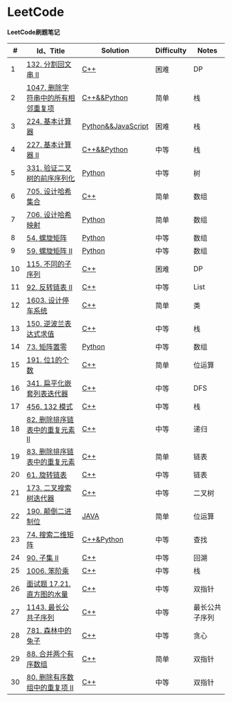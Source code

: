 # LeetCode

**LeetCode刷题笔记**

| #    | Id、Title                                                    | Solution                                                     | Difficulty | Notes          |
| ---- | ------------------------------------------------------------ | ------------------------------------------------------------ | ---------- | -------------- |
| 1    | [132. 分割回文串 II](https://leetcode-cn.com/problems/palindrome-partitioning-ii/) | [C++](https://github.com/gorgeousdays/LeetCode/blob/main/LeetCode/分割回文串%20II.md) | 困难       | DP             |
| 2    | [1047. 删除字符串中的所有相邻重复项](https://leetcode-cn.com/problems/remove-all-adjacent-duplicates-in-string/) | [C++&&Python](https://github.com/gorgeousdays/LeetCode/blob/main/LeetCode/删除字符串中的所有相邻重复项.md) | 简单       | 栈             |
| 3    | [224. 基本计算器](https://leetcode-cn.com/problems/basic-calculator/) | [Python&&JavaScript](https://github.com/gorgeousdays/LeetCode/blob/main/LeetCode/基本计算器.md) | 困难       | 栈             |
| 4    | [227. 基本计算器 II](https://leetcode-cn.com/problems/basic-calculator-ii/) | [C++&&Python](https://github.com/gorgeousdays/LeetCode/blob/main/LeetCode/基本计算器%20II.md) | 中等       | 栈             |
| 5    | [331. 验证二叉树的前序序列化](https://leetcode-cn.com/problems/verify-preorder-serialization-of-a-binary-tree/) | [Python](https://github.com/gorgeousdays/LeetCode/blob/main/LeetCode/验证二叉树的前序序列化.md) | 中等       | 树             |
| 6    | [705. 设计哈希集合](https://leetcode-cn.com/problems/design-hashset/) | [C++](https://github.com/gorgeousdays/LeetCode/blob/main/LeetCode/设计哈希集合.md) | 简单       | 数组           |
| 7    | [706. 设计哈希映射](https://leetcode-cn.com/problems/design-hashmap/) | [Python](https://github.com/gorgeousdays/LeetCode/blob/main/LeetCode/设计哈希映射.md) | 简单       | 数组           |
| 8    | [54. 螺旋矩阵](https://leetcode-cn.com/problems/spiral-matrix/) | [Python](https://github.com/gorgeousdays/LeetCode/blob/main/LeetCode/螺旋矩阵.md) | 中等       | 数组           |
| 9    | [59. 螺旋矩阵 II](https://leetcode-cn.com/problems/spiral-matrix-ii/) | [Python](https://github.com/gorgeousdays/LeetCode/blob/main/LeetCode/螺旋矩阵%20II.md) | 中等       | 数组           |
| 10   | [115. 不同的子序列](https://leetcode-cn.com/problems/distinct-subsequences/) | [C++](https://github.com/gorgeousdays/LeetCode/blob/main/LeetCode/不同的子序列.md) | 困难       | DP             |
| 11   | [92. 反转链表 II](https://leetcode-cn.com/problems/reverse-linked-list-ii/) | [C++](https://github.com/gorgeousdays/LeetCode/blob/main/LeetCode/反转链表%20II.md) | 中等       | List           |
| 12   | [1603. 设计停车系统](https://leetcode-cn.com/problems/design-parking-system/) | [C++](https://github.com/gorgeousdays/LeetCode/blob/main/LeetCode/设计停车系统.md) | 简单       | 类             |
| 13   | [150. 逆波兰表达式求值](https://leetcode-cn.com/problems/evaluate-reverse-polish-notation/) | [C++](https://github.com/gorgeousdays/LeetCode/blob/main/LeetCode/逆波兰表达式求值.md) | 中等       | 栈             |
| 14   | [73. 矩阵置零](https://leetcode-cn.com/problems/set-matrix-zeroes/) | [Python](https://github.com/gorgeousdays/LeetCode/blob/main/LeetCode/矩阵置零.md) | 中等       | 数组           |
| 15   | [191. 位1的个数](https://leetcode-cn.com/problems/number-of-1-bits/) | [C++](https://github.com/gorgeousdays/LeetCode/blob/main/LeetCode/位1的个数.md) | 简单       | 位运算         |
| 16   | [341. 扁平化嵌套列表迭代器](https://leetcode-cn.com/problems/flatten-nested-list-iterator/) | [C++](https://github.com/gorgeousdays/LeetCode/blob/main/LeetCode/扁平化嵌套列表迭代器.md) | 中等       | DFS            |
| 17   | [456. 132 模式](https://leetcode-cn.com/problems/132-pattern/) | [C++](https://github.com/gorgeousdays/LeetCode/blob/main/LeetCode/132%20模式.md) | 中等       | 栈             |
| 18   | [82. 删除排序链表中的重复元素 II](https://leetcode-cn.com/problems/remove-duplicates-from-sorted-list-ii/) | [C++](https://github.com/gorgeousdays/LeetCode/blob/main/LeetCode/删除排序链表中的重复元素%20II.md) | 中等       | 递归           |
| 19   | [83. 删除排序链表中的重复元素](https://leetcode-cn.com/problems/remove-duplicates-from-sorted-list/) | [C++](https://github.com/gorgeousdays/LeetCode/blob/main/LeetCode/删除排序链表中的重复元素.md) | 简单       | 链表           |
| 20   | [61. 旋转链表](https://leetcode-cn.com/problems/rotate-list/) | [C++](https://github.com/gorgeousdays/LeetCode/blob/main/LeetCode/旋转链表.md) | 中等       | 链表           |
| 21   | [173. 二叉搜索树迭代器](https://leetcode-cn.com/problems/binary-search-tree-iterator/) | [C++](https://github.com/gorgeousdays/LeetCode/blob/main/LeetCode/二叉搜索树迭代器.md) | 中等       | 二叉树         |
| 22   | [190. 颠倒二进制位](https://leetcode-cn.com/problems/reverse-bits/) | [JAVA](https://github.com/gorgeousdays/LeetCode/blob/main/LeetCode/颠倒二进制位.md) | 简单       | 位运算         |
| 23   | [74. 搜索二维矩阵](https://leetcode-cn.com/problems/search-a-2d-matrix/) | [C++&Python](https://github.com/gorgeousdays/LeetCode/blob/main/LeetCode/搜索二维矩阵.md) | 中等       | 查找           |
| 24   | [90. 子集 II](https://leetcode-cn.com/problems/subsets-ii/)  | [C++](https://github.com/gorgeousdays/LeetCode/blob/main/LeetCode/子集%20II.md) | 中等       | 回溯           |
| 25   | [1006. 笨阶乘](https://leetcode-cn.com/problems/clumsy-factorial/) | [C++](https://github.com/gorgeousdays/LeetCode/blob/main/LeetCode/笨阶乘.md) | 中等       | 栈             |
| 26   | [面试题 17.21. 直方图的水量](https://leetcode-cn.com/problems/volume-of-histogram-lcci/) | [C++](https://github.com/gorgeousdays/LeetCode/blob/main/LeetCode/直方图的水量.md) | 中等       | 双指针         |
| 27   | [1143. 最长公共子序列](https://leetcode-cn.com/problems/longest-common-subsequence/) | [C++](https://github.com/gorgeousdays/LeetCode/blob/main/LeetCode/最长公共子序列.md) | 中等       | 最长公共子序列 |
| 28   | [781. 森林中的兔子](https://leetcode-cn.com/problems/rabbits-in-forest/) | [C++](https://github.com/gorgeousdays/LeetCode/blob/main/LeetCode/森林中的兔子.md) | 中等       | 贪心           |
| 29   | [88. 合并两个有序数组](https://leetcode-cn.com/problems/merge-sorted-array/) | [C++](https://github.com/gorgeousdays/LeetCode/blob/main/LeetCode/合并两个有序数组.md) | 简单       | 双指针         |
| 30   | [80. 删除有序数组中的重复项 II](https://leetcode-cn.com/problems/remove-duplicates-from-sorted-array-ii/) | [C++](https://github.com/gorgeousdays/LeetCode/blob/main/LeetCode/删除有序数组中的重复项%20II.md) | 中等       | 双指针         |

